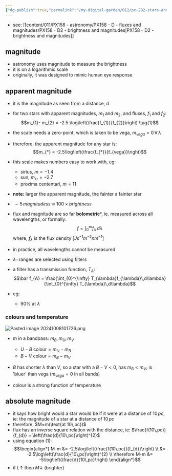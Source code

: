 ```yaml
---
{"dg-publish":true,"permalink":"/my-digital-garden/012/px-282-stars-and-the-solar-system/a-introduction/px-282-a6-magnitudes-bandpasses-colours/","created":"2024-11-25T10:50:32.000+00:00","updated":"2024-11-26T09:33:22.979+00:00"}
---
```


- see: [[content/011/PX158 - astronomy/PX158 - D - fluxes and magnitudes/PX158 - D2 - brightness and magnitudes\|PX158 - D2 - brightness and magnitudes]]
## magnitude
- astronomy uses magnitude to measure the brightness
- it is on a logarithmic scale
- originally, it was designed to mimic human eye response
## apparent magnitude
- it is the magnitude as seen from a distance, $d$
- for two stars with apparent magnitudes, $m_{1}$ and $m_{2}$, and fluxes, $f_{1}$ and $f_{2}:$ 
$$m_{1}- m_{2} = -2.5 \log\left(\frac{f_{1}}{f_{2}}\right) \tag{1}$$
- the scale needs a zero-point, which is taken to be vega, $m_{vega}=0 \,\forall\,\lambda$ 
- therefore, the apparent magnitude for any star is: 
$$m_{*} = -2.5\log\left(\frac{f_{*}}{f_{vega}}\right)$$
- this scale makes numbers easy to work with, eg: 
	- sirius, $m = -1.4$
	- sun, $m_\odot=-2.7$
	- proxima cententari, $m=11$

- **note:** larger the apparent magnitude, the fainter a fainter star
- $\sim5\,magnitudess \approx 100\times brightness$

- flux and magnitude are so far **bolometric***, ie. measured across all wavelengths, or formally: 
$$f = \int_{0}^{\infty} f_{\lambda}\,d\lambda$$
	where, $f_\lambda$ is the flux density $[Js^{-1}m^{-2}nm^{-1}]$

- in practice,  all wavelengths cannot be measured
- $\lambda-$ranges are selected using filters
- a filter has a transmission function, $T_A:$ 
$$\bar f_{A} = \frac{\int_{0}^{\infty} T_{\lambda}f_{\lambda}\,d\lambda}{\int_{0}^{\infty} T_{\lambda}\,d\lambda}$$
- eg:
	- $90\%$ at $\lambda$

### colours and temperature
![Pasted image 20241008101726.png](/img/user/pics/Pasted%20image%2020241008101726.png)

- $m$  in a bandpass: ${} m_{B},m_{U},m_{V}$
	- $U-B \text{ colour}= m_{U}-m_{B}$
	- $B-V \text{ colour}= m_B-m_V$
- $B$ has shorter $\lambda$ than $V$, so a star with a $B-V<0$, has $m_{B}<m_{V}$, is 'bluer' than vega ($m_{vega}=0$ in all bands)

- colour is a strong function of temperature
## absolute magnitude
- it says how bright would a star would be if it were at a distance of $10\,pc$, ie: the magnitude of a star at a distance of $10\,pc$
- therefore, $M=m(\text{at 10\,pc})$
- flux has an inverse square relation with the distance, ie: $\frac{f(10\,pc)}{f_{d}} = \left(\frac{d}{10\,pc}\right)^{2}$
- using equation $(1):$ 
$$\begin{align*}
	M-m &= -2.5\log\left(\frac{f(10\,pc)}{f_{d}}\right) \\
	&= -2.5\log\left(\frac{d}{10\,pc}\right)^{2} \\
	\therefore M-m &= -5\log\left(\frac{d}{10\,pc}\right)
\end{align*}$$
- if $L \uparrow$ then $M\downarrow$ (brighter)